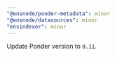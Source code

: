 ```yaml
---
"@ensnode/ponder-metadata": minor
"@ensnode/datasources": minor
"ensindexer": minor
---
```


Update Ponder version to `0.11`.
